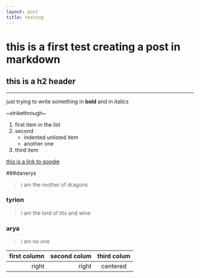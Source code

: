 ```yaml
---
layout: post  
title: testing
---
```



# this is a first test creating a post in markdown

## this is a h2 header

***


just trying to write something in **bold** and in *italics*  



~strikethrough~


1. first item in the list
2. second
	* indented unlisted item
	* another one
5. third item



[this is a link to google](http://www.google.com)


###danerys

>i am the mother of dragons

### tyrion

>i am the lord of tits and wine

### arya

>i am no one

first column | second colum | third colum 
---:         | ---:         | :---:
right        | right        | centered

